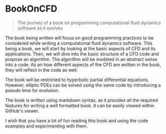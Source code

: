 # BookOnCFD
> The journey of a book on programming computational fluid dynamics software as it evolves

The book being written will focus on good programming practices to be considered while writing a computational fluid dynamics software. This being a book, we will start by looking at the basic aspects of CFD and its applications. Then, we will dive into the basic structure of a CFD code and propose an algorithm. The algorithm will be modeled in an abstract sense into a code. As an how different aspects of the CFD are written in the book, they will reflect in the code as well.

The book will be restricted to hyperbolic partial differential equations. However, elliptic PDEs can be solved using the same code by introducing a pseudo time for evolution.

The book is written using markdown syntax, as it provides all the required features for writing a well formatted book. It can be easily viewed within GitHub's viewer.

I wish that you have a lot of fun reading this book and using the code examples and experimenting with them.
